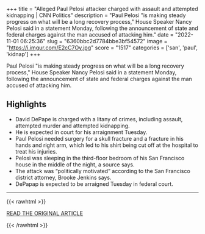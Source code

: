 +++
title = "Alleged Paul Pelosi attacker charged with assault and attempted kidnapping | CNN Politics"
description = "Paul Pelosi \"is making steady progress on what will be a long recovery process,\" House Speaker Nancy Pelosi said in a statement Monday, following the announcement of state and federal charges against the man accused of attacking him."
date = "2022-11-01 06:25:36"
slug = "6360bbc2d7784bbe3bf54572"
image = "https://i.imgur.com/E2cC7Oy.jpg"
score = "1517"
categories = ['san', 'paul', 'kidnap']
+++

Paul Pelosi \"is making steady progress on what will be a long recovery process,\" House Speaker Nancy Pelosi said in a statement Monday, following the announcement of state and federal charges against the man accused of attacking him.

## Highlights

- David DePape is charged with a litany of crimes, including assault, attempted murder and attempted kidnapping.
- He is expected in court for his arraignment Tuesday.
- Paul Pelosi needed surgery for a skull fracture and a fracture in his hands and right arm, which led to his shirt being cut off at the hospital to treat his injuries.
- Pelosi was sleeping in the third-floor bedroom of his San Francisco house in the middle of the night, a source says.
- The attack was “politically motivated” according to the San Francisco district attorney, Brooke Jenkins says.
- DePapap is expected to be arraigned Tuesday in federal court.

---

{{< rawhtml >}}
  <p class="article-category">
    <a target="_blank" href="https://www.cnn.com/2022/10/31/politics/paul-pelosi-suspect-charged/index.html">READ THE ORIGINAL ARTICLE</a>
  </p>
{{< /rawhtml >}}

